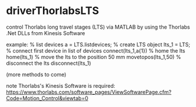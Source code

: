 # driverThorlabsLTS
control Thorlabs long travel stages (LTS) via MATLAB by using the Thorlabs .Net DLLs from Kinesis Software

example:
% list devices
a = LTS.listdevices;
% create LTS object
lts_1 = LTS;
% connect first device in list of devices
connect(lts_1,a{1})
% home the lts
home(lts_1)
% move the lts to the position 50 mm
movetopos(lts_1,50)
% disconnect the lts
disconnect(lts_1)

(more methods to come)

note Thorlabs's Kinesis Software is required: https://www.thorlabs.com/software_pages/ViewSoftwarePage.cfm?Code=Motion_Control&viewtab=0
